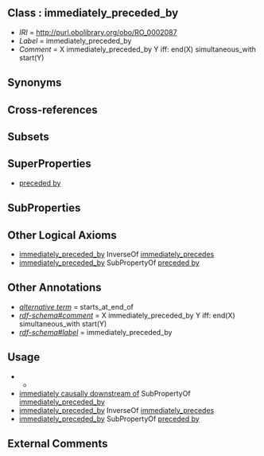 
## Class : immediately_preceded_by

 * *IRI* = http://purl.obolibrary.org/obo/RO_0002087
 * *Label* = immediately_preceded_by
 * *Comment* = X immediately_preceded_by Y iff: end(X) simultaneous_with start(Y)

## Synonyms


## Cross-references


## Subsets


## SuperProperties

 * [preceded by](../../BFO/62/BFO_0000062.md)

## SubProperties


## Other Logical Axioms

 * [immediately_preceded_by](../../RO/87/RO_0002087.md) InverseOf [immediately_precedes](../../RO/90/RO_0002090.md)
 * [immediately_preceded_by](../../RO/87/RO_0002087.md) SubPropertyOf [preceded by](../../BFO/62/BFO_0000062.md)

## Other Annotations

 * *[alternative term](../../IAO/18/IAO_0000118.md)* = starts_at_end_of
 * *[rdf-schema#comment](../../nt/rdf-schema#comment.md)* = X immediately_preceded_by Y iff: end(X) simultaneous_with start(Y)
 * *[rdf-schema#label](../../el/rdf-schema#label.md)* = immediately_preceded_by

## Usage

 * -
 * [immediately causally downstream of](../../RO/05/RO_0002405.md) SubPropertyOf [immediately_preceded_by](../../RO/87/RO_0002087.md)
 * [immediately_preceded_by](../../RO/87/RO_0002087.md) InverseOf [immediately_precedes](../../RO/90/RO_0002090.md)
 * [immediately_preceded_by](../../RO/87/RO_0002087.md) SubPropertyOf [preceded by](../../BFO/62/BFO_0000062.md)

## External Comments

